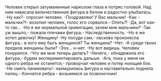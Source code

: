   Человек открыл затуманенные наркозом глаза и потряс головой. Над ним нависала величественная фигура в белом и радостно улыбалась.
-Ну как?- спросил человек.
-Поздравляю! У Вас мальчик!
-Как - мальчик?!- возопил человек, голос его сорвался.- Опять?!
-Да, вот как-то так...
-Но я же нормальной ориентации, зачем мне мальчики?
-Так уж вышло,- пожала плечами фигура.- Наследственность.
-Но я же хотел девочку! Женщину!
-Ну посуди сам,- ласково произнесла фигура,- в кого ему быть женщиной? Ты женщина?
-Нет.
-А среди твоих предков женщины были?
-Эээ... н-нет.
-Ну вот видишь.
Человек понурился.
-Что же мне теперь делать?
-Ничего,- обнадежила его фигура,- будем экспериментировать дальше.
-Ага, пока у меня ни одного ребра не останется,- проворчал человек и потер ноющий бок.
-Не сметь паниковать!- нахмурилась фигура и наставительно подняла палец.- Кончатся ребра - возьмемся за позвоночник!    